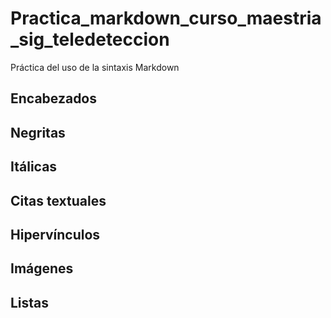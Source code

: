 # Practica_markdown_curso_maestria_sig_teledeteccion
Práctica del uso de la sintaxis Markdown
## Encabezados
## Negritas
## Itálicas
## Citas textuales
## Hipervínculos
##  Imágenes 
## Listas


